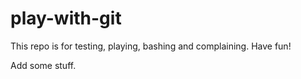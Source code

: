 # play-with-git
This repo is for testing, playing, bashing and complaining.  Have fun!

Add some stuff. 
